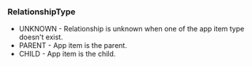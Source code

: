 ### RelationshipType
- UNKNOWN - Relationship is unknown when one of the app item type doesn't exist.
- PARENT - App item is the parent.
- CHILD - App item is the child.
